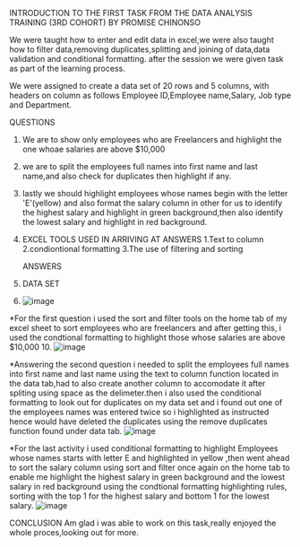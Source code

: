 INTRODUCTION TO THE FIRST TASK FROM THE DATA ANALYSIS TRAINING (3RD COHORT) BY PROMISE CHINONSO 

We were taught how to enter and edit data in excel,we were also taught how to filter data,removing duplicates,splitting and joining of data,data validation and conditional formatting. after the session we were given task as part of the learning process.

We were assigned to create a data set of 20 rows and 5 columns, with headers on column as follows Employee ID,Employee name,Salary, Job type and Department.

QUESTIONS
1. We are to show only employees who are Freelancers and highlight the one whoae salaries are above $10,000
2. we are to split the employees full names into first name and last name,and also check for duplicates then highlight if any.
3. lastly we should highlight employees whose names begin with the letter 'E'(yellow) and also format the salary column in other for us to identify the highest salary and highlight in green background,then also identify the lowest salary and highlight in red background.

4. EXCEL TOOLS USED IN ARRIVING AT ANSWERS
 1.Text to column
 2.condiontional formatting
 3.The use of filtering and sorting

    ANSWERS

8. DATA SET 
9. ![image](https://github.com/Maris27/TASK-1-3rd-cohort-Data-Analysis-Training-/assets/140453106/7a33621a-04ad-4402-b811-8351a2d85d33)

*For the first question i used the sort and filter tools on the home tab of my excel sheet to sort employees who are freelancers and after getting this, i used the condtional formatting to highlight those whose salaries are above $10,000
10. ![image](https://github.com/Maris27/TASK-1-3rd-cohort-Data-Analysis-Training-/assets/140453106/c2e598b1-514d-4818-93ce-a066b402f21c)

*Answering the second question i needed to split the employees full names into first name and last name using the text to column function located in the data tab,had to also create another column to accomodate it after spliting using space as the delimeter.then i also used the conditional formatting to look out for duplicates on my data set and i found out one of the employees names was entered twice so i highlighted as instructed hence would have deleted the duplicates using the remove duplicates function found under data tab.
![image](https://github.com/Maris27/TASK-1-3rd-cohort-Data-Analysis-Training-/assets/140453106/c5c8dc7f-8bc5-4f8c-ac63-04de52e0213d)

*For the last activity i used conditional formatting to highlight Employees whose names starts with letter E and highlighted in yellow ,then went ahead to sort the salary column using sort and filter once again on the home tab to enable me highlight the highest salary in green background and the lowest salary in red background using the condtional formatting highlighting rules, sorting with the top 1 for the highest salary and bottom 1 for the lowest salary.
![image](https://github.com/Maris27/TASK-1-3rd-cohort-Data-Analysis-Training-/assets/140453106/e663f6af-d226-4e95-8910-decb4cc0f6af)

CONCLUSION
Am glad i was able to work on this task,really enjoyed the whole proces,looking out for more.
